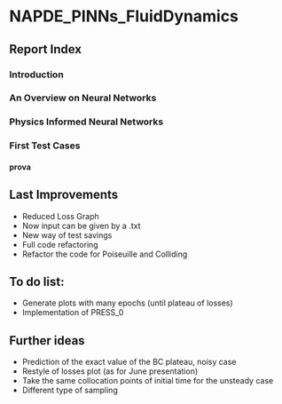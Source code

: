 # NAPDE_PINNs_FluidDynamics

## Report Index
### Introduction
### An Overview on Neural Networks
### Physics Informed Neural Networks
### First Test Cases
#### prova



## Last Improvements
- Reduced Loss Graph
- Now input can be given by a .txt
- New way of test savings
- Full code refactoring
- Refactor the code for Poiseuille and Colliding

## To do list:
- Generate plots with many epochs (until plateau of losses)
- Implementation of PRESS_0

## Further ideas
- Prediction of the exact value of the BC plateau, noisy case
- Restyle of losses plot (as for June presentation)
- Take the same collocation points of initial time for the unsteady case
- Different type of sampling

